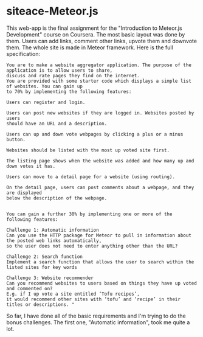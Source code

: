 # siteace-Meteor.js
This web-app is the final assignment for the "Introduction to Meteor.js Development" course on Coursera. 
The most basic layout was done by them. Users can add links, comment other links, upvote them and downvote them.
The whole site is made in Meteor framework.
Here is the full specification:

    You are to make a website aggregator application. The purpose of the application is to allow users to share, 
    discuss and rate pages they find on the internet. 
    You are provided with some starter code which displays a simple list of websites. You can gain up
    to 70% by implementing the following features:

    Users can register and login.

    Users can post new websites if they are logged in. Websites posted by users 
    should have an URL and a description.

    Users can up and down vote webpages by clicking a plus or a minus button.

    Websites should be listed with the most up voted site first. 

    The listing page shows when the website was added and how many up and down votes it has.

    Users can move to a detail page for a website (using routing). 

    On the detail page, users can post comments about a webpage, and they are displayed 
    below the description of the webpage.


    You can gain a further 30% by implementing one or more of the following features:

    Challenge 1: Automatic information
    Can you use the HTTP package for Meteor to pull in information about the posted web links automatically,
    so the user does not need to enter anything other than the URL? 

    Challenge 2: Search function
    Implement a search function that allows the user to search within the listed sites for key words
    
    Challenge 3: Website recommender
    Can you recommend websites to users based on things they have up voted and commented on?
    E.g. if I up vote a site entitled ‘Tofu recipes’, 
    it would recommend other sites with ‘tofu’ and ‘recipe’ in their titles or descriptions. "

So far, I have done all of the basic requirements and I'm trying to do the bonus challenges. The first one, 
"Automatic information", took me quite a lot.
